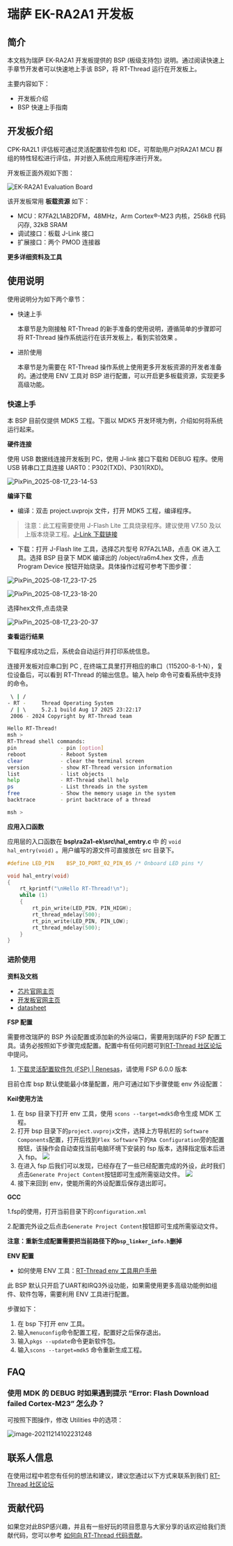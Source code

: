 # 瑞萨 EK-RA2A1 开发板

## 简介

本文档为瑞萨 EK-RA2A1 开发板提供的 BSP (板级支持包) 说明。通过阅读快速上手章节开发者可以快速地上手该 BSP，将 RT-Thread 运行在开发板上。

主要内容如下：

- 开发板介绍
- BSP 快速上手指南

## 开发板介绍

CPK-RA2L1 评估板可通过灵活配置软件包和 IDE，可帮助用户对RA2A1 MCU 群组的特性轻松进行评估，并对嵌入系统应用程序进行开发。

开发板正面外观如下图：

![EK-RA2A1 Evaluation Board](docs/picture/ek-ra2a1-evaluation-board_0.jpg)

该开发板常用 **板载资源** 如下：

- MCU：R7FA2L1AB2DFM，48MHz，Arm Cortex®-M23 内核，256kB 代码闪存, 32kB SRAM
- 调试接口：板载 J-Link 接口
- 扩展接口：两个 PMOD 连接器

**更多详细资料及工具**


## 使用说明

使用说明分为如下两个章节：

- 快速上手

  本章节是为刚接触 RT-Thread 的新手准备的使用说明，遵循简单的步骤即可将 RT-Thread 操作系统运行在该开发板上，看到实验效果 。
- 进阶使用

  本章节是为需要在 RT-Thread 操作系统上使用更多开发板资源的开发者准备的。通过使用 ENV 工具对 BSP 进行配置，可以开启更多板载资源，实现更多高级功能。

### 快速上手

本 BSP 目前仅提供 MDK5 工程。下面以 MDK5 开发环境为例，介绍如何将系统运行起来。

**硬件连接**

使用 USB 数据线连接开发板到 PC，使用 J-link 接口下载和 DEBUG 程序。使用 USB 转串口工具连接 UART0：P302(TXD)、P301(RXD)。

![PixPin_2025-08-17_23-14-53](docs/picture/PixPin_2025-08-17_23-14-53.png)

**编译下载**

- 编译：双击 project.uvprojx 文件，打开 MDK5 工程，编译程序。

> 注意：此工程需要使用 J-Flash Lite 工具烧录程序。建议使用 V7.50 及以上版本烧录工程。[J-Link 下载链接](https://www.segger.com/downloads/jlink/)

- 下载：打开 J-Flash lite 工具，选择芯片型号 R7FA2L1AB，点击 OK 进入工具。选择 BSP 目录下 MDK 编译出的 /object/ra6m4.hex 文件，点击 Program Device 按钮开始烧录。具体操作过程可参考下图步骤：

![PixPin_2025-08-17_23-17-25](docs/picture/PixPin_2025-08-17_23-17-25.png)

![PixPin_2025-08-17_23-18-20](docs/picture/PixPin_2025-08-17_23-18-20.png)

选择hex文件,点击烧录

![PixPin_2025-08-17_23-20-37](docs/picture/PixPin_2025-08-17_23-20-37.png)



**查看运行结果**

下载程序成功之后，系统会自动运行并打印系统信息。

连接开发板对应串口到 PC , 在终端工具里打开相应的串口（115200-8-1-N），复位设备后，可以看到 RT-Thread 的输出信息。输入 help 命令可查看系统中支持的命令。

```bash
 \ | /
- RT -     Thread Operating System
 / | \     5.2.1 build Aug 17 2025 23:22:17
 2006 - 2024 Copyright by RT-Thread team

Hello RT-Thread!
msh >
RT-Thread shell commands:
pin              - pin [option]
reboot           - Reboot System
clear            - clear the terminal screen
version          - show RT-Thread version information
list             - list objects
help             - RT-Thread shell help
ps               - List threads in the system
free             - Show the memory usage in the system
backtrace        - print backtrace of a thread

msh >


```

**应用入口函数**

应用层的入口函数在 **bsp\ra2a1-ek\src\hal_emtry.c** 中 的 `void hal_entry(void)` 。用户编写的源文件可直接放在 src 目录下。

```c
#define LED_PIN    BSP_IO_PORT_02_PIN_05 /* Onboard LED pins */

void hal_entry(void)
{
    rt_kprintf("\nHello RT-Thread!\n");
    while (1)
    {   
        rt_pin_write(LED_PIN, PIN_HIGH);
        rt_thread_mdelay(500);
        rt_pin_write(LED_PIN, PIN_LOW);
        rt_thread_mdelay(500);
    }
}
```

### 进阶使用

**资料及文档**

- [芯片官网主页](https://www.renesas.cn/zh/products/ra2a1)
- [开发板官网主页](https://www.renesas.cn/zh/design-resources/boards-kits/ek-ra2a1?queryID=2377dd332697b5265bd3eca038979315)
- [datasheet](https://www.renesas.com/en/document/dst/renesas-ra2a1-group-datasheet-0?r=1054141)

**FSP 配置**

需要修改瑞萨的 BSP 外设配置或添加新的外设端口，需要用到瑞萨的 FSP 配置工具。请务必按照如下步骤完成配置。配置中有任何问题可到[RT-Thread 社区论坛](https://club.rt-thread.org/)中提问。

1. [下载灵活配置软件包 (FSP) | Renesas](https://www.renesas.com/cn/zh/software-tool/flexible-software-package-fsp)，请使用 FSP 6.0.0 版本

目前仓库 bsp 默认使能最小体量配置，用户可通过如下步骤使能 env 外设配置：

**Keil使用方法**

1. 在 bsp 目录下打开 env 工具，使用 `scons --target=mdk5`命令生成 MDK 工程。
2. 打开 bsp 目录下的`project.uvprojx`文件，选择上方导航栏的 `Software Components`配置，打开后找到`Flex Software`下的`RA Configuration`旁的配置按钮，该操作会自动查找当前电脑环境下安装的 fsp 版本，选择指定版本后进入 fsp。 
    ![](../docs/figures/mdk_rasc.png)
3. 在进入 fsp 后我们可以发现，已经存在了一些已经配置完成的外设，此时我们点击`Generate Project Content`按钮即可生成所需驱动文件。
    ![](../docs/figures/fsp_configure.png)
4. 接下来回到 env，使能所需的外设配置后保存退出即可。

**GCC**

1.fsp的使用，打开当前目录下的`configuration.xml`

2.配置完外设之后点击`Generate Project Content`按钮即可生成所需驱动文件。

**注意：重新生成配置需要把当前路径下的`bsp_linker_info.h`删掉**

**ENV 配置**

- 如何使用 ENV 工具：[RT-Thread env 工具用户手册](https://www.rt-thread.org/document/site/#/development-tools/env/env)

此 BSP 默认只开启了UART和IRQ3外设功能，如果需使用更多高级功能例如组件、软件包等，需要利用 ENV 工具进行配置。

步骤如下：
1. 在 bsp 下打开 env 工具。
2. 输入`menuconfig`命令配置工程，配置好之后保存退出。
3. 输入`pkgs --update`命令更新软件包。
4. 输入`scons --target=mdk5` 命令重新生成工程。

## FAQ

### 使用 MDK 的 DEBUG 时如果遇到提示  “Error: Flash Download failed Cortex-M23” 怎么办？

可按照下图操作，修改 Utilities 中的选项：

![image-20211214102231248](docs/picture/readme_faq1.png) 

## 联系人信息

在使用过程中若您有任何的想法和建议，建议您通过以下方式来联系到我们  [RT-Thread 社区论坛](https://club.rt-thread.org/)

## 贡献代码

如果您对此BSP感兴趣，并且有一些好玩的项目愿意与大家分享的话欢迎给我们贡献代码，您可以参考 [如何向 RT-Thread 代码贡献](https://www.rt-thread.org/document/site/#/rt-thread-version/rt-thread-standard/development-guide/github/github)。
